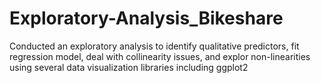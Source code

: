 # Exploratory-Analysis_Bikeshare

Conducted an exploratory analysis to identify qualitative predictors, fit regression model, deal with collinearity issues, and explor non-linearities using several data visualization libraries including ggplot2
